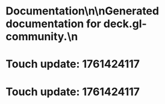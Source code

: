 # Documentation\n\nGenerated documentation for deck.gl-community.\n

# Touch update: 1761424117

# Touch update: 1761424117
